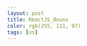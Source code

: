 ```yaml
---
layout: post
title: ReactJS_Bouns
color: rgb(255, 111, 97)
tags: [os]
---
```

<head></head>
<meta charset="utf-8">
<body>
</body>
